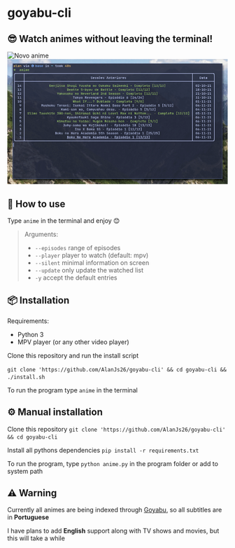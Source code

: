 # goyabu-cli

<!--## assista animes diretamente do terminal-->
## 😎 Watch animes without leaving the terminal!

![Novo anime](./img/record1.gif)
![Retomando uma sessão anterior](./img/record2.gif)

<!--digite `anime` e siga as instruções para utilizar.-->
## 🚀 How to use

Type `anime` in the terminal and enjoy 😊

<!--Parametros:-->
<!-- -  `--episodes` episódio ou intervalo de episódios-->
<!-- -  `--player` player a ser utilizado-->
<!-- -  `--silent` mostrar pouca informação na tela-->
<!-- -  `--update` atualizar os episódios salvos-->
<!-- -  `-y` aceite todas as opções padrões-->
> Arguments:
>
> -  `--episodes` range of episodes
> -  `--player` player to watch (default: mpv)
> -  `--silent` minimal information on screen
> -  `--update` only update the watched list
> -  `-y` accept the default entries

<!--## ⚙ Instalação-->
## 📦 Installation

Requirements:
- Python 3
- MPV player (or any other video player)

<!--Clone este repositório e, na pasta do programa, execute o comando `bash install.sh`-->

Clone this repository and run the install script

`git clone 'https://github.com/AlanJs26/goyabu-cli' && cd goyabu-cli && ./install.sh`

<!--Com isso digitando `anime` no terminal, o programa deve funcionar-->

To run the program type `anime` in the terminal

<!--## Instalação manual-->
## ⚙ Manual installation

Clone this repository `git clone 'https://github.com/AlanJs26/goyabu-cli' && cd goyabu-cli` 

Install all pythons dependencies `pip install -r requirements.txt`

<!--Assim o programa pode ser executado com `python anime.py` -->
To run the program, type `python anime.py` in the program folder or add to system path

## ⚠️ Warning

Currently all animes are being indexed through [Goyabu](https://goyabu.com), so all subtitles are in **Portuguese**  

I have plans to add **English** support along with TV shows and movies, but this will take a while  





